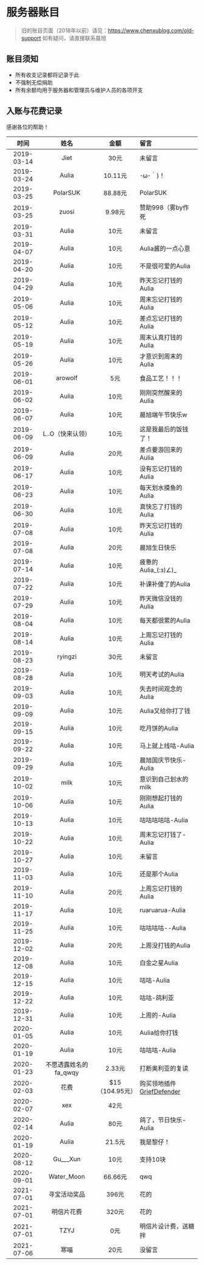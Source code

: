 # 服务器账目

> 旧的账目页面（2018年以前）请见：https://www.chenxublog.com/old-support
如有疑问，请直接联系晨旭

## 账目须知

* 所有收支记录都将记录于此
* 不强制无偿捐助
* 所有余额均用于服务器和管理员与维护人员的各项开支

## 入账与花费记录

感谢各位的帮助！

| 时间 | 姓名 | 金额 | 留言 |
| :---: | :---: | :---: | :--- |
| 2019-03-14 | Jiet | 30元 | 未留言 |
| 2019-03-24 | Aulia | 10.11元 | ･ω･｀\)！ |
| 2019-03-25 | PolarSUK | 88.88元 | PolarSUK |
| 2019-03-25 | zuosi | 9.98元 | 赞助998（雾by作死 |
| 2019-03-31 | Aulia | 10元 | 未留言 |
| 2019-04-07 | Aulia | 10元 | Aulia酱的一点心意 |
| 2019-04-20 | Aulia | 10元 | 不是很可爱的Aulia |
| 2019-04-29 | Aulia | 10元 | 昨天忘记打钱的Aulia |
| 2019-05-06 | Aulia | 10元 | 周末忘记打钱的Aulia |
| 2019-05-12 | Aulia | 10元 | 差点忘记打钱的Aulia |
| 2019-05-19 | Aulia | 10元 | 周末认真打钱的Aulia |
| 2019-05-26 | Aulia | 10元 | 才意识到周末的Aulia |
| 2019-06-01 | arowolf | 5元 | 食品工艺！！！ |
| 2019-06-02 | Aulia | 10元 | 刚刚突然醒来的Aulia |
| 2019-06-07 | Aulia | 10元 | 晨旭端午节快乐w |
| 2019-06-09 | L..O（快来认领） | 10元 | 这是我最后的饭钱了！ |
| 2019-06-09 | Aulia | 20元 | 差点要游回来的Aulia |
| 2019-06-17 | Aulia | 10元 | 没有忘记打钱的Aulia |
| 2019-06-23 | Aulia | 10元 | 每天划水摸鱼的Aulia |
| 2019-06-30 | Aulia | 10元 | 真快忘了打钱的Aulia |
| 2019-07-08 | Aulia | 10元 | 昨天忘记打钱的Aulia |
| 2019-07-08 | Aulia | 20元 | 晨旭生日快乐 |
| 2019-07-14 | Aulia | 10元 | 疲惫的Aulia_\(:з\)∠\)_ |
| 2019-07-22 | Aulia | 10元 | 补课补傻了的Aulia |
| 2019-07-29 | Aulia | 10元 | 昨天微信没钱的Aulia |
| 2019-08-04 | Aulia | 10元 | 每天都很累的Aulia |
| 2019-08-14 | Aulia | 10元 | 上周忘记打钱的Aulia |
| 2019-08-23 | ryingzi | 30元 | 未留言 |
| 2019-08-28 | Aulia | 10元 | 明天考试的Aulia |
| 2019-09-03 | Aulia | 10元 | 失去时间观念的Aulia |
| 2019-09-09 | Aulia | 10元 | Aulia又给你打了钱 |
| 2019-09-15 | Aulia | 10元 | 吃月饼的Aulia |
| 2019-09-22 | Aulia | 10元 | 马上就上线咕-Aulia |
| 2019-09-29 | Aulia | 10元 | 晨旭国庆节快乐-Aulia |
| 2019-10-02 | milk | 10元 | 意识到自己划水的milk |
| 2019-10-06 | Aulia | 10元 | 刚刚想起打钱的Aulia |
| 2019-10-13 | Aulia | 10元 | 咕咕咕咕咕-Aulia |
| 2019-10-22 | Aulia | 10元 | 周末忘记打钱了-Aulia |
| 2019-10-27 | Aulia | 10元 | 未留言 |
| 2019-11-03 | Aulia | 10元 | 还是那个Aulia |
| 2019-11-10 | Aulia | 20元 | 上周忘记打钱的Aulia |
| 2019-11-17 | Aulia | 10元 | ruaruarua-Aulia |
| 2019-11-25 | Aulia | 10元 | 咕咕咕咕--Aulia |
| 2019-12-02 | Aulia | 20元 | 上周没打钱的Aulia |
| 2019-12-08 | Aulia | 10元 | 白金之星Aulia |
| 2019-12-15 | Aulia | 10元 | 咕咕-Aulia |
| 2019-12-22 | Aulia | 10元 | 咕咕-鸽利亚 |
| 2019-12-31 | Aulia | 10元 | 上周的-Aulia |
| 2020-01-05 | Aulia | 10元 | Aulia给你打钱 |
| 2020-01-19 | Aulia | 10元 | 咕咕咕-Aulia |
| 2020-01-23 | 不愿透露姓名的fa_qwqy | 2.33元 | 打断奥利亚的复读 |
| 2020-02-03 | 花费 | $15（104.95元） | 购买领地插件[GriefDefender](https://www.spigotmc.org/resources/griefdefender.68900/) |
| 2020-02-07 | xex | 42元 |  |
| 2020-02-14 | Aulia | 80元 | 鸽了，节日快乐-Aulia |
| 2020-01-19 | Aulia | 21.5元 | 我是黎仔！ |
| 2020-08-12 | Gu___Xun | 10元 | 支持10块 |
| 2020-09-01 | Water_Moon | 66.66元 | qwq |
| 2021-07-01 | 寻宝活动奖品 | 396元 | 花的 |
| 2021-07-01 | 明信片花费 | 320元 | 花的 |
| 2021-07-01 | TZYJ | 0元 | 明信片设计费，送糖拌 |
| 2021-07-06 | 寒喵 | 20元 | 没留言 |
